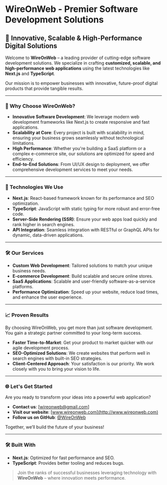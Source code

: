 # WireOnWeb - Premier Software Development Solutions

## 🚀 Innovative, Scalable & High-Performance Digital Solutions

Welcome to **WireOnWeb** – a leading provider of cutting-edge software development solutions. We specialize in crafting **customized, scalable, and high-performance web applications** using the latest technologies like **Next.js** and **TypeScript**.

Our mission is to empower businesses with innovative, future-proof digital products that provide tangible results.

---

### 🌟 Why Choose WireOnWeb?

- **Innovative Software Development**: We leverage modern web development frameworks like Next.js to create responsive and fast applications.
- **Scalability at Core**: Every project is built with scalability in mind, ensuring your business grows seamlessly without technological limitations.
- **High Performance**: Whether you're building a SaaS platform or a complex e-commerce site, our solutions are optimized for speed and efficiency.
- **End-to-End Solutions**: From UI/UX design to deployment, we offer comprehensive development services to meet your needs.

---

### 🔧 Technologies We Use
- **Next.js**: React-based framework known for its performance and SEO optimization.
- **TypeScript**: JavaScript with static typing for more robust and error-free code.
- **Server-Side Rendering (SSR)**: Ensure your web apps load quickly and rank higher in search engines.
- **API Integration**: Seamless integration with RESTful or GraphQL APIs for dynamic, data-driven applications.
  
---

### 🛠️ Our Services
- **Custom Web Development**: Tailored solutions to match your unique business needs.
- **E-commerce Development**: Build scalable and secure online stores.
- **SaaS Applications**: Scalable and user-friendly software-as-a-service platforms.
- **Performance Optimization**: Speed up your website, reduce load times, and enhance the user experience.

---

### 📈 Proven Results
By choosing WireOnWeb, you get more than just software development. You gain a strategic partner committed to your long-term success.

- **Faster Time-to-Market**: Get your product to market quicker with our agile development process.
- **SEO-Optimized Solutions**: We create websites that perform well in search engines with built-in SEO strategies.
- **Client-Centered Approach**: Your satisfaction is our priority. We work closely with you to bring your vision to life.

---

### 🌐 Let's Get Started
Are you ready to transform your ideas into a powerful web application? 

- **Contact us**: [wireonweb@gmail.com]
- **Visit our website**: [www.wireonweb.com](http://www.wireonweb.com)
- **Follow us on GitHub**: [@WireOnWeb](https://github.com/WireOnWeb)

Together, we’ll build the future of your business!

---

### 🛠️ Built With
- **Next.js**: Optimized for fast performance and SEO.
- **TypeScript**: Provides better tooling and reduces bugs.

> Join the ranks of successful businesses leveraging technology with **WireOnWeb** – where innovation meets performance.
